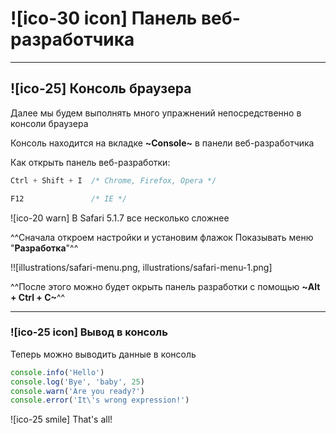 # ![ico-30 icon] Панель веб-разработчика

_______________________________________________________________

## ![ico-25] Консоль браузера

Далее мы будем выполнять много упражнений непосредственно в консоли браузера

Консоль находится на вкладке **~Console~** в панели веб-разработчика

Как открыть панель веб-разработки:

~~~js
Ctrl + Shift + I  /* Chrome, Firefox, Opera */

F12               /* IE */
~~~

![ico-20 warn] В Safari 5.1.7 все несколько сложнее

^^Сначала откроем настройки и установим флажок Показывать меню "**Разработка**"^^

!![illustrations/safari-menu.png, illustrations/safari-menu-1.png]

^^После этого можно будет окрыть панель разработки с помощью  **~Alt + Ctrl + C~**^^

_________________________________________________________________________

### ![ico-25 icon] Вывод в консоль

Теперь можно выводить данные в консоль

~~~js
console.info('Hello')
console.log('Bye', 'baby', 25)
console.warn('Are you ready?')
console.error('It\'s wrong expression!')
~~~

![ico-25 smile] That's all!
